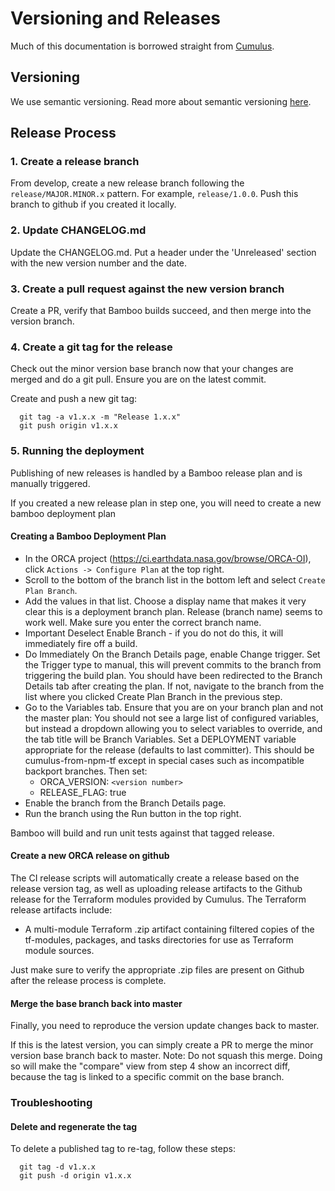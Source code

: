 # Versioning and Releases

Much of this documentation is borrowed straight from [Cumulus](https://github.com/nasa/cumulus/blob/master/docs/development/release.md).

## Versioning

We use semantic versioning. Read more about semantic versioning [here](https://semver.org/).

## Release Process

### 1. Create a release branch

From develop, create a new release branch following the `release/MAJOR.MINOR.x` pattern. For example, `release/1.0.0`. Push this branch to github if you created it locally.

### 2. Update CHANGELOG.md

Update the CHANGELOG.md. Put a header under the 'Unreleased' section with the new version number and the date.

### 3. Create a pull request against the new version branch

Create a PR, verify that Bamboo builds succeed, and then merge into the version branch.

### 4. Create a git tag for the release

Check out the minor version base branch now that your changes are merged and do a git pull. Ensure you are on the latest commit.

Create and push a new git tag:
```
  git tag -a v1.x.x -m "Release 1.x.x"
  git push origin v1.x.x
```

### 5. Running the deployment

Publishing of new releases is handled by a Bamboo release plan and is manually triggered.

If you created a new release plan in step one, you will need to create a new bamboo deployment plan

#### Creating a Bamboo Deployment Plan

* In the ORCA project (https://ci.earthdata.nasa.gov/browse/ORCA-OI), click `Actions -> Configure Plan` at the top right.
* Scroll to the bottom of the branch list in the bottom left and select `Create Plan Branch`.
* Add the values in that list. Choose a display name that makes it very clear this is a deployment branch plan. Release (branch name) seems to work well. Make sure you enter the correct branch name.
* Important Deselect Enable Branch - if you do not do this, it will immediately fire off a build.
* Do Immediately On the Branch Details page, enable Change trigger. Set the Trigger type to manual, this will prevent commits to the branch from triggering the build plan. You should have been redirected to the Branch Details tab after creating the plan. If not, navigate to the branch from the list where you clicked Create Plan Branch in the previous step.
* Go to the Variables tab. Ensure that you are on your branch plan and not the master plan: You should not see a large list of configured variables, but instead a dropdown allowing you to select variables to override, and the tab title will be Branch Variables. Set a DEPLOYMENT variable appropriate for the release (defaults to last committer). This should be cumulus-from-npm-tf except in special cases such as incompatible backport branches. Then set:
  * ORCA_VERSION: `<version number>`
  * RELEASE_FLAG: true
* Enable the branch from the Branch Details page.
* Run the branch using the Run button in the top right.

Bamboo will build and run unit tests against that tagged release.

#### Create a new ORCA release on github

The CI release scripts will automatically create a release based on the release version tag, as well as uploading release artifacts to the Github release for the Terraform modules provided by Cumulus. The Terraform release artifacts include:
* A multi-module Terraform .zip artifact containing filtered copies of the tf-modules, packages, and tasks directories for use as Terraform module sources.

Just make sure to verify the appropriate .zip files are present on Github after the release process is complete.

#### Merge the base branch back into master

Finally, you need to reproduce the version update changes back to master.

If this is the latest version, you can simply create a PR to merge the minor version base branch back to master. Note: Do not squash this merge. Doing so will make the "compare" view from step 4 show an incorrect diff, because the tag is linked to a specific commit on the base branch.

### Troubleshooting

#### Delete and regenerate the tag

To delete a published tag to re-tag, follow these steps:
```
  git tag -d v1.x.x
  git push -d origin v1.x.x
```
